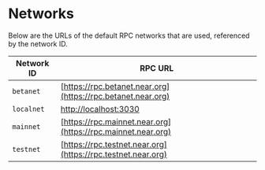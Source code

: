 # Networks

Below are the URLs of the default RPC networks that are used, referenced by the network ID.

| Network ID | RPC URL                                                      |
|------------|--------------------------------------------------------------|
| `betanet`  | [https://rpc.betanet.near.org](https://rpc.betanet.near.org) |
| `localnet` | [http://localhost:3030](http://localhost:3030)               |
| `mainnet`  | [https://rpc.mainnet.near.org](https://rpc.mainnet.near.org) |
| `testnet`  | [https://rpc.testnet.near.org](https://rpc.testnet.near.org) |

